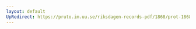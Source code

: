 ```yaml
---
layout: default
UpRedirect: https://pruto.im.uu.se/riksdagen-records-pdf/1868/prot-1868--ak--311/prot-1868--ak--311_057.pdf
---
```


